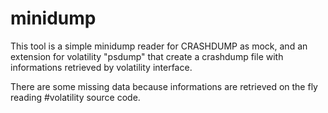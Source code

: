 # minidump

This tool is a simple minidump reader for CRASHDUMP as mock, and an extension for volatility "psdump" that create a crashdump file with informations retrieved by volatility interface.

There are some missing data because informations are retrieved on the fly reading #volatility source code.


